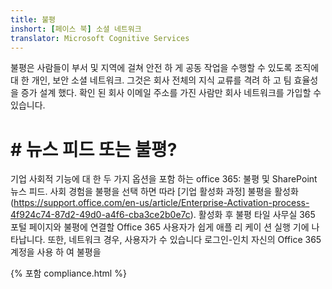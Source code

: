 ```yaml
---
title: 불평
inshort: [페이스 북] 소셜 네트워크
translator: Microsoft Cognitive Services
---
```


불평은 사람들이 부서 및 지역에 걸쳐 안전 하 게 공동 작업을 수행할 수 있도록 조직에 대 한 개인, 보안 소셜 네트워크. 그것은 회사 전체의 지식 교류를 격려 하 고 팀 효율성을 증가 설계 했다. 확인 된 회사 이메일 주소를 가진 사람만 회사 네트워크를 가입할 수 있습니다.

# # 뉴스 피드 또는 불평?
기업 사회적 기능에 대 한 두 가지 옵션을 포함 하는 office 365: 불평 및 SharePoint 뉴스 피드. 사회 경험을 불평을 선택 하면 따라 [기업 활성화 과정] 불평을 활성화 (https://support.office.com/en-us/article/Enterprise-Activation-process-4f924c74-87d2-49d0-a4f6-cba3ce2b0e7c). 활성화 후 불평 타일 사무실 365 포털 페이지와 불평에 연결할 Office 365 사용자가 쉽게 애플 리 케이 션 실행 기에 나타납니다. 또한, 네트워크 경우, 사용자가 수 있습니다 로그인-인치 자신의 Office 365 계정을 사용 하 여 불평을

{% 포함 compliance.html %}

